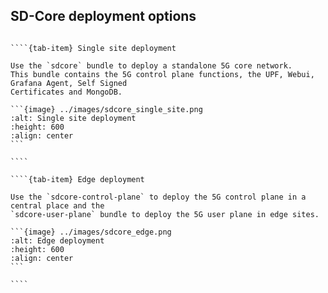 
## SD-Core deployment options

`````{tab-set}
    
````{tab-item} Single site deployment

Use the `sdcore` bundle to deploy a standalone 5G core network.
This bundle contains the 5G control plane functions, the UPF, Webui, Grafana Agent, Self Signed 
Certificates and MongoDB.

```{image} ../images/sdcore_single_site.png
:alt: Single site deployment
:height: 600
:align: center
```

````

````{tab-item} Edge deployment

Use the `sdcore-control-plane` to deploy the 5G control plane in a central place and the 
`sdcore-user-plane` bundle to deploy the 5G user plane in edge sites.

```{image} ../images/sdcore_edge.png
:alt: Edge deployment
:height: 600
:align: center
```

````

`````
